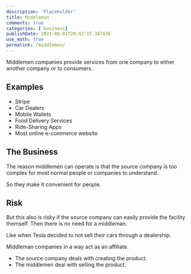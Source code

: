 ```yaml
---
description: 'Placeholder' 
title: Middleman
comments: true
categories: [ business]
publishDate: 2021-08-01T20:42:15.347436
use_math: true
permalink: /middlemen/
---
```


Middlemen companies provide services from one company to either another company or to consumers. 

## Examples
- Stripe
- Car Dealers
- Mobile Wallets
- Food Delivery Services
- Ride-Sharing Apps
- Most online e-commerce website

## The Business
The reason middlemen can operate is that the source company is too complex for most normal people or companies to understand.

So they make it convenient for people.

## Risk
But this also is risky if the source company can easily provide the facility themself. Then there is no need for a middleman.

Like when Tesla decided to not sell their cars through a dealership.

Middleman companies in a way act as an affiliate.
- The source company deals with creating the product.
- The middlemen deal with selling the product.